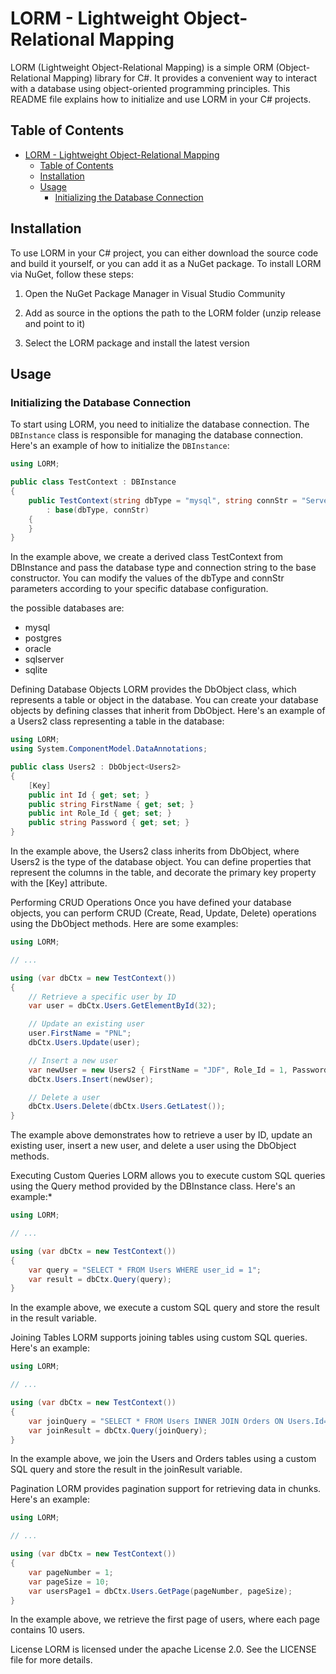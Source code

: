# LORM - Lightweight Object-Relational Mapping

LORM (Lightweight Object-Relational Mapping) is a simple ORM (Object-Relational Mapping) library for C#. It provides a convenient way to interact with a database using object-oriented programming principles. This README file explains how to initialize and use LORM in your C# projects.

## Table of Contents
- [LORM - Lightweight Object-Relational Mapping](#lorm---lightweight-object-relational-mapping)
  - [Table of Contents](#table-of-contents)
  - [Installation](#installation)
  - [Usage](#usage)
    - [Initializing the Database Connection](#initializing-the-database-connection)

## Installation

To use LORM in your C# project, you can either download the source code and build it yourself, or you can add it as a NuGet package. To install LORM via NuGet, follow these steps:

1. Open the NuGet Package Manager in Visual Studio Community

2. Add as source in the options the path to the LORM folder (unzip release and point to it)

3. Select the LORM package and install the latest version

## Usage

### Initializing the Database Connection

To start using LORM, you need to initialize the database connection. The `DBInstance` class is responsible for managing the database connection. Here's an example of how to initialize the `DBInstance`:

```csharp
using LORM;

public class TestContext : DBInstance
{
    public TestContext(string dbType = "mysql", string connStr = "Server=localhost;Port=8080;Database=Test;User Id=Username;Password=1234;")
        : base(dbType, connStr)
    {
    }
}
```
In the example above, we create a derived class TestContext from DBInstance and pass the database type and connection string to the base constructor. You can modify the values of the dbType and connStr parameters according to your specific database configuration.

the possible databases are:
- mysql
- postgres
- oracle
- sqlserver
- sqlite


Defining Database Objects
LORM provides the DbObject<T> class, which represents a table or object in the database. You can create your database objects by defining classes that inherit from DbObject<T>. Here's an example of a Users2 class representing a table in the database:

```csharp
using LORM;
using System.ComponentModel.DataAnnotations;

public class Users2 : DbObject<Users2>
{
    [Key]
    public int Id { get; set; }
    public string FirstName { get; set; }
    public int Role_Id { get; set; }
    public string Password { get; set; }
}
```

In the example above, the Users2 class inherits from DbObject<Users2>, where Users2 is the type of the database object. You can define properties that represent the columns in the table, and decorate the primary key property with the [Key] attribute.

Performing CRUD Operations
Once you have defined your database objects, you can perform CRUD (Create, Read, Update, Delete) operations using the DbObject<T> methods. Here are some examples:

```csharp
using LORM;

// ...

using (var dbCtx = new TestContext())
{
    // Retrieve a specific user by ID
    var user = dbCtx.Users.GetElementById(32);

    // Update an existing user
    user.FirstName = "PNL";
    dbCtx.Users.Update(user);

    // Insert a new user
    var newUser = new Users2 { FirstName = "JDF", Role_Id = 1, Password = "1234" };
    dbCtx.Users.Insert(newUser);

    // Delete a user
    dbCtx.Users.Delete(dbCtx.Users.GetLatest());
}
```

The example above demonstrates how to retrieve a user by ID, update an existing user, insert a new user, and delete a user using the DbObject<T> methods.

Executing Custom Queries
LORM allows you to execute custom SQL queries using the Query method provided by the DBInstance class. Here's an example:*

```csharp
using LORM;

// ...

using (var dbCtx = new TestContext())
{
    var query = "SELECT * FROM Users WHERE user_id = 1";
    var result = dbCtx.Query(query);
}
```

In the example above, we execute a custom SQL query and store the result in the result variable.

Joining Tables
LORM supports joining tables using custom SQL queries. Here's an example:

```csharp
using LORM;

// ...

using (var dbCtx = new TestContext())
{
    var joinQuery = "SELECT * FROM Users INNER JOIN Orders ON Users.Id= Orders.UserId";
    var joinResult = dbCtx.Query(joinQuery);
}
```

In the example above, we join the Users and Orders tables using a custom SQL query and store the result in the joinResult variable.

Pagination
LORM provides pagination support for retrieving data in chunks. Here's an example:

```csharp
using LORM;

// ...

using (var dbCtx = new TestContext())
{
    var pageNumber = 1;
    var pageSize = 10;
    var usersPage1 = dbCtx.Users.GetPage(pageNumber, pageSize);
}
```

In the example above, we retrieve the first page of users, where each page contains 10 users.

License
LORM is licensed under the apache License 2.0. See the LICENSE file for more details.
